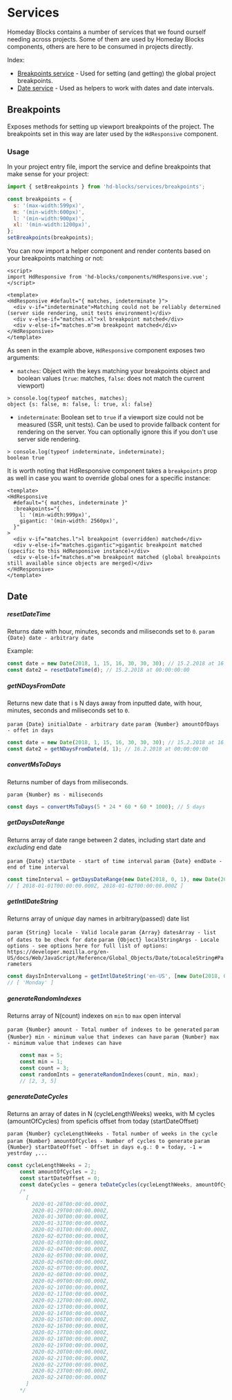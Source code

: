 # Services
Homeday Blocks contains a number of services that we found ourself needing across projects. Some of them are used by Homeday Blocks components, others 
are here to be consumed in projects directly.

Index:
- [Breakpoints service](https://github.com/homeday-de/homeday-blocks/tree/develop/src/services#breakpoints) - Used for setting (and getting) the global project breakpoints.
- [Date service](https://github.com/homeday-de/homeday-blocks/tree/develop/src/services#date) - Used as helpers to work with dates and date intervals.

## Breakpoints
Exposes methods for setting up viewport breakpoints of the project. The breakpoints set in this way are later used by the `HdResponsive` component.

### Usage
In your project entry file, import the service and define breakpoints that make sense for your project:

```js
import { setBreakpoints } from 'hd-blocks/services/breakpoints';

const breakpoints = {
  s: '(max-width:599px)',
  m: '(min-width:600px)',
  l: '(min-width:900px)',
  xl: '(min-width:1200px)',
};
setBreakpoints(breakpoints);
```

You can now import a helper component and render contents based on your breakpoints matching or not:

```vue
<script>
import HdResponsive from 'hd-blocks/components/HdResponsive.vue';
</script>

<template>
<HdResponsive #default="{ matches, indeterminate }">
  <div v-if="indeterminate">Matching could not be reliably determined (server side rendering, unit tests environment)</div>
  <div v-else-if="matches.xl">xl breakpoint matched</div>
  <div v-else-if="matches.m">m breakpoint matched</div>
</HdResponsive>
</template>
```

As seen in the example above, `HdResponsive` component exposes two arguments:
- `matches`: Object with the keys matching your breakpoints object and boolean values (`true`: matches, `false`: does not match the current viewport)
```
> console.log(typeof matches, matches);
object {s: false, m: false, l: true, xl: false}
```
- `indeterminate`: Boolean set to `true` if a viewport size could not be measured (SSR, unit tests). Can be used to provide fallback content for rendering on the server. You can optionally ignore this if you don't use server side rendering.
```
> console.log(typeof indeterminate, indeterminate);
boolean true
```

It is worth noting that HdResponsive component takes a `breakpoints` prop as well in case you want to override global ones for a specific instance:
```vue
<template>
<HdResponsive
  #default="{ matches, indeterminate }"
  :breakpoints="{
    l: '(min-width:999px)',
    gigantic: '(min-width: 2560px)',
  }"
>
  <div v-if="matches.l">l breakpoint (overridden) matched</div>
  <div v-else-if="matches.gigantic">gigantic breakpoint matched (specific to this HdResponsive instance)</div>
  <div v-else-if="matches.m">m breakpoint matched (global breakpoints still available since objects are merged)</div>
</HdResponsive>
</template>
```

## Date

##### resetDateTime

Returns date with hour, minutes, seconds and miliseconds set to `0`.
`param {Date} date - arbitrary date`

Example:

```javascript
const date = new Date(2018, 1, 15, 16, 30, 30, 30); // 15.2.2018 at 16:30:30:30
const date2 = resetDateTime(d); // 15.2.2018 at 00:00:00:00
```

##### getNDaysFromDate

Returns new date that i s N days away from inputted date, with hour, minutes, seconds and miliseconds set to `0`.

`param {Date} initialDate - arbitrary date`
`param {Number} amountOfDays - offet in days`

```javascript
const date = new Date(2018, 1, 15, 16, 30, 30, 30); // 15.2.2018 at 16:30:30:30
const date2 = getNDaysFromDate(d, 1); // 16.2.2018 at 00:00:00:00
```

##### convertMsToDays

Returns number of days from miliseconds.

`param {Number} ms - miliseconds`

```javascript
const days = convertMsToDays(5 * 24 * 60 * 60 * 1000); // 5 days
```

##### getDaysDateRange

Returns array of date range between 2 dates, including start date and *excluding* end date

`param {Date} startDate - start of time interval`
`param {Date} endDate - end of time interval`

```javascript
const timeInterval = getDaysDateRange(new Date(2018, 0, 1), new Date(2018, 0, 3));
// [ 2018-01-01T00:00:00.000Z, 2018-01-02T00:00:00.000Z ]
```

##### getIntlDateString

Returns array of *unique* day names in arbitrary(passed) date list

`param {String} locale - Valid locale`
`param {Array} datesArray - list of dates to be check for date`
`param {Object} localStringArgs - Locale options - see options here for full list of options: https://developer.mozilla.org/en-US/docs/Web/JavaScript/Reference/Global_Objects/Date/toLocaleString#Parameters`


```javascript
const daysInIntervalLong = getIntlDateString('en-US', [new Date(2018, 0, 1)], { weekday: 'long' });
// [ 'Monday' ]
```

##### generateRandomIndexes

Returns array of N(count) indexes on `min` to `max` open interval

`param {Number} amount - Total number of indexes to be generated`
`param {Number} min - minimum value that indexes can have`
`param {Number} max - minimum value that indexes can have`

```javascript
    const max = 5;
    const min = 1;
    const count = 3;
    const randomInts = generateRandomIndexes(count, min, max);
    // [2, 3, 5]
```

##### generateDateCycles

Returns an array of dates in N (cycleLengthWeeks) weeks, with M cycles (amountOfCycles) from speficis offset from today (startDateOffset)

`param {Number} cycleLengthWeeks - Total number of weeks in the cycle`
`param {Number} amountOfCycles - Number of cycles to generate`
`param {Number} startDateOffset - Offset in days e.g.: 0 = today, -1 = yestrday ,...`

```javascript
const cycleLengthWeeks = 2;
    const amountOfCycles = 2;
    const startDateOffset = 0;
    const dateCycles = genera teDateCycles(cycleLengthWeeks, amountOfCycles, startDateOffset);
    /*
      [
        2020-01-28T00:00:00.000Z,
        2020-01-29T00:00:00.000Z,
        2020-01-30T00:00:00.000Z,
        2020-01-31T00:00:00.000Z,
        2020-02-01T00:00:00.000Z,
        2020-02-02T00:00:00.000Z,
        2020-02-03T00:00:00.000Z,
        2020-02-04T00:00:00.000Z,
        2020-02-05T00:00:00.000Z,
        2020-02-06T00:00:00.000Z,
        2020-02-07T00:00:00.000Z,
        2020-02-08T00:00:00.000Z,
        2020-02-09T00:00:00.000Z,
        2020-02-10T00:00:00.000Z,
        2020-02-11T00:00:00.000Z,
        2020-02-12T00:00:00.000Z,
        2020-02-13T00:00:00.000Z,
        2020-02-14T00:00:00.000Z,
        2020-02-15T00:00:00.000Z,
        2020-02-16T00:00:00.000Z,
        2020-02-17T00:00:00.000Z,
        2020-02-18T00:00:00.000Z,
        2020-02-19T00:00:00.000Z,
        2020-02-20T00:00:00.000Z,
        2020-02-21T00:00:00.000Z,
        2020-02-22T00:00:00.000Z,
        2020-02-23T00:00:00.000Z,
        2020-02-24T00:00:00.000Z
      ]
    */
```